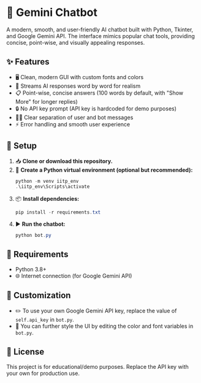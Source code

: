 
# 🤖 Gemini Chatbot

A modern, smooth, and user-friendly AI chatbot built with Python, Tkinter, and Google Gemini API. The interface mimics popular chat tools, providing concise, point-wise, and visually appealing responses.

## ✨ Features
- 🖥️ Clean, modern GUI with custom fonts and colors
- 💬 Streams AI responses word by word for realism
- 📋 Point-wise, concise answers (100 words by default, with "Show More" for longer replies)
- 🔒 No API key prompt (API key is hardcoded for demo purposes)
- 🧑‍💻 Clear separation of user and bot messages
- ⚡ Error handling and smooth user experience

## 🚀 Setup

1. 📥 **Clone or download this repository.**
2. 🐍 **Create a Python virtual environment (optional but recommended):**
   ```powershell
   python -m venv iitp_env
   .\iitp_env\Scripts\activate
   ```
3. 📦 **Install dependencies:**
   ```powershell
   pip install -r requirements.txt
   ```
4. ▶️ **Run the chatbot:**
   ```powershell
   python bot.py
   ```

## 📝 Requirements
- Python 3.8+
- 🌐 Internet connection (for Google Gemini API)

## 🎨 Customization
- ✏️ To use your own Google Gemini API key, replace the value of `self.api_key` in `bot.py`.
- 🎨 You can further style the UI by editing the color and font variables in `bot.py`.

## 📄 License
This project is for educational/demo purposes. Replace the API key with your own for production use.
